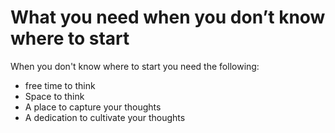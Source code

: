 # What you need when you don’t know where to start

When you don't know where to start you need the following:

- free time to think
- Space to think
- A place to capture your thoughts
- A dedication to cultivate your thoughts

